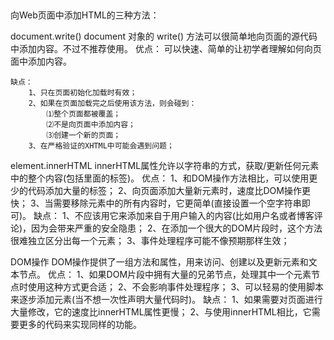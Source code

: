##
向Web页面中添加HTML的三种方法：

document.write()
    document 对象的 write() 方法可以很简单地向页面的源代码中添加内容。不过不推荐使用。
    优点：
        可以快速、简单的让初学者理解如何向页面中添加内容。

    缺点：
        1、只在页面初始化加载时有效；
        2、如果在页面加载完之后使用该方法，则会碰到：
            ⑴整个页面都被覆盖；
            ⑵不是向页面中添加内容；
            ⑶创建一个新的页面；
        3、在严格验证的XHTML中可能会遇到问题；

element.innerHTML
    innerHTML属性允许以字符串的方式，获取/更新任何元素中的整个内容(包括里面的标签)。
    优点：
        1、和DOM操作方法相比，可以使用更少的代码添加大量的标签；
        2、向页面添加大量新元素时，速度比DOM操作更快；
        3、当需要移除元素中的所有内容时，它更简单(直接设置一个空字符串即可)。
    缺点：
        1、不应该用它来添加来自于用户输入的内容(比如用户名或者博客评论)，因为会带来严重的安全隐患；
        2、在添加一个很大的DOM片段时，这个方法很难独立区分出每一个元素；
        3、事件处理程序可能不像预期那样生效；

DOM操作
    DOM操作提供了一组方法和属性，用来访问、创建以及更新元素和文本节点。
    优点：
        1、如果DOM片段中拥有大量的兄弟节点，处理其中一个元素节点时使用这种方式更合适；
        2、不会影响事件处理程序；
        3、可以轻易的使用脚本来逐步添加元素(当不想一次性声明大量代码时)。
    缺点：
        1、如果需要对页面进行大量修改，它的速度比innerHTML属性更慢；
        2、与使用innerHTML相比，它需要更多的代码来实现同样的功能。
